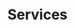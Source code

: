 ---
title: Services
layout: services
menu:
  main:
    weight: 2
seo:
  page_title: Heating and Cooling Repair Services in Watertown, WI
  meta_description: Whether it's routine maintenance or emergency repairs, our team of certified HVAC professionals is dedicated to ensuring comfort in your home all year round. Call us today!
  featured_image: /uploads/bryant-technician-installing-new-air-conditioner.jpg
  featured_image_alt: Bryant technician installing a new air conditioner
hero: 
  heading: Complete Heating and Cooling Services
  body: Whether it's routine maintenance or emergency repairs, our team of certified HVAC professionals is dedicated to ensuring comfort in your home all year round.
  image: 
    image_url: /uploads/bryant-technician-installing-new-air-conditioner
    image_alt: Bryant technician installing a new air conditioner
  button:
    enabled: true
    button_url: /contact/ 
    button_text:  Request Service
    open_in_new_tab: false
intro: 
  heading: 24/7 Emergency HVAC Service
  body: Our service department is ready to service your commercial or residential equipment any time, day or night. Richter Heating and Air Conditioning offers flat rate pricing to provide our customers with the best value. We service all brands of equipment, and our service trucks have access to a large inventory of repair parts to save the customer time and money.
breakout: 
  heading: Our Comprehensive HVAC Services
  body: >-
    * Heating & Cooling Services
  
    * Sales, Service and Installation
    
    * Boilers
    
    * Radiant In-Floor Heat
    
    * Geothermal Heating
    
    * Indoor Air Quality
    
    * Fireplaces
  image: 
    image_url: /services-hero-2500_nvfeko.jpg
    image_alt: Bryant salesperson meeting with homeowners at kitchen table
benefits: 
  heading: Benefits
  body: >-
    * FREE estimates

    * 24-hour emergency service, 7 days a week

    * City-wide dispatch

    * On-call technicians, including weekends and evenings

    * Licensed and fully insured

    * Service and repair all major brands and models

    * New equipment sales and installation

    * Duct and coolant leak checks

    * Efficiency checks

    * Competitive pricing

    * Financing options available
  image: 
    image_url: /uploads/woman-baking-cupcakes-with-kids.jpg
    image_alt: Bryant salesperson meeting with homeowners at kitchen table
cooling_checklist: 
  heading: Cooling Preventative Maintenance Checklist
  body: >-
    Regular preventative maintenance is the key to ensuring your cooling system operates at peak efficiency, saving you money on energy costs and extending the lifespan of your equipment. By addressing potential issues before they become costly problems, you can enjoy peace of mind knowing your system is ready to provide consistent, reliable cooling throughout the warmer months.
  checklist: >-
    * Inspect outside condenser for proper pressures

    * Check power to outside condenser unit

    * Check electrical connections to outside condenser unit

    * Inspect outside condenser coil for cleanliness and leaks

    * Check the condition of condenser fan motor

    * Inspect evaporator coil for leaks

    * Check temperature difference before and after evaporator coil

    * Inspect drain pan under evaporator coil

    * Inspect primary and secondary drain lines

    * Check cleanliness of air filters

    * Lubricate all moving parts if necessary

    * Inspect thermostat efficiency

    * Check breakers and fuses for proper size and defects

    * Inspect amperage draw for outside condenser compressor and fan motor

    * Check contractor in outside condenser to ensure proper start-up
  image: 
    image_url: /services-hero-2500_nvfeko.jpg
    image_alt: Bryant salesperson meeting with homeowners at kitchen table
heating_checklist: 
  heading: Heating Preventative Maintenance Checklist
  body: >-
    A well-maintained heating system is more efficient, uses less energy and provides consistent comfort throughout your home or office. Embrace our Heating Preventative Maintenance Checklist to safeguard your system's functionality and efficiency.
  checklist: >-
    * Clean pilot assembly

    * Check burners and heat exchanger

    * Adjust air and gas mixture

    * Check pressure on gas valve

    * Set blower control

    * Set gas limit

    * Check blower motor

    * Check fan belt

    * Check all safety controls

    * Check vent for obstructions

    * Lubricate all moving parts if necessary

    * Check and adjust for proper temperature rise

    * Check filters

    * Check vent pipe for leaks

    * Check all electrical connections

    * Check voltage for proper amp draw

    * Check evaporator coil if accessible

    * Check for gas leaks

    * Check heat strips (electrical furnaces)

    * Check breakers and fuses for amp draw (electrical furnaces)

    * Clean thermostat (electrical furnaces)

    * Calibrate thermostat (electrical furnaces)

    * Check for proper air flow (electrical furnaces)

    * Check coolant (heat pumps)

    * Check unit for proper cycling and adjust if needed
  image: 
    image_url: /services-hero-2500_nvfeko.jpg
    image_alt: Bryant salesperson meeting with homeowners at kitchen table
---